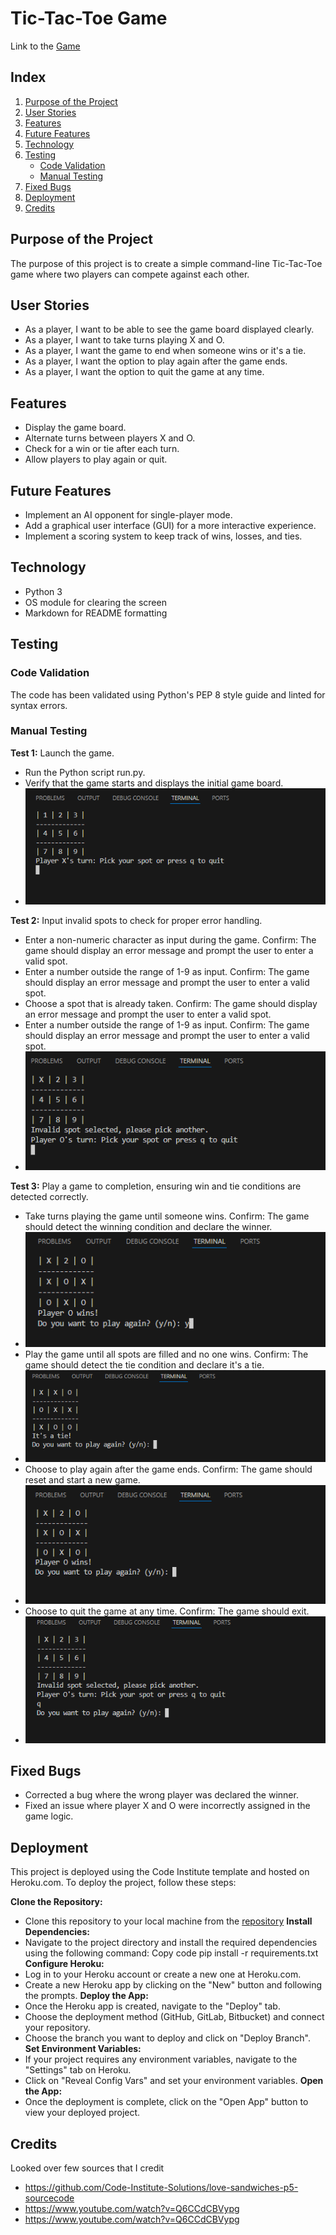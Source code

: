 # Tic-Tac-Toe Game
Link to the [Game](https://tix-tac-toe-4057f8e53ab2.herokuapp.com)

## Index

1. [Purpose of the Project](#purpose-of-the-project)
2. [User Stories](#user-stories)
3. [Features](#features)
4. [Future Features](#future-features)
5. [Technology](#technology)
6. [Testing](#testing)
    - [Code Validation](#code-validation)
    - [Manual Testing](#manual-testing)
7. [Fixed Bugs](#fixed-bugs)
8. [Deployment](#deployment)
9. [Credits](#credits)

## Purpose of the Project

The purpose of this project is to create a simple command-line Tic-Tac-Toe game where two players can compete against each other.

## User Stories

- As a player, I want to be able to see the game board displayed clearly.
- As a player, I want to take turns playing X and O.
- As a player, I want the game to end when someone wins or it's a tie.
- As a player, I want the option to play again after the game ends.
- As a player, I want the option to quit the game at any time.

## Features

- Display the game board.
- Alternate turns between players X and O.
- Check for a win or tie after each turn.
- Allow players to play again or quit.

## Future Features

- Implement an AI opponent for single-player mode.
- Add a graphical user interface (GUI) for a more interactive experience.
- Implement a scoring system to keep track of wins, losses, and ties.

## Technology

- Python 3
- OS module for clearing the screen
- Markdown for README formatting

## Testing

### Code Validation

The code has been validated using Python's PEP 8 style guide and linted for syntax errors.

### Manual Testing

**Test 1:** Launch the game.
- Run the Python script run.py.
- Verify that the game starts and displays the initial game board.
- ![readme_files](readme_files/dis_game.png)

**Test 2:** Input invalid spots to check for proper error handling.
- Enter a non-numeric character as input during the game.
Confirm: The game should display an error message and prompt the user to enter a valid spot.
- Enter a number outside the range of 1-9 as input.
Confirm: The game should display an error message and prompt the user to enter a valid spot.
- Choose a spot that is already taken.
Confirm: The game should display an error message and prompt the user to enter a valid spot.
- Enter a number outside the range of 1-9 as input.
Confirm: The game should display an error message and prompt the user to enter a valid spot.
- ![readme_files](readme_files/error.png)

**Test 3:** Play a game to completion, ensuring win and tie conditions are detected correctly.
- Take turns playing the game until someone wins.
Confirm: The game should detect the winning condition and declare the winner.
- ![readme_files](readme_files/wins.png)
- Play the game until all spots are filled and no one wins.
Confirm: The game should detect the tie condition and declare it's a tie.
- ![readme_files](readme_files/tie.png)
- Choose to play again after the game ends.
Confirm: The game should reset and start a new game.
- ![readme_files](readme_files/restart_game.png)
- Choose to quit the game at any time.
Confirm: The game should exit.
- ![readme_files](readme_files/quit_confirm.png)

## Fixed Bugs

- Corrected a bug where the wrong player was declared the winner.
- Fixed an issue where player X and O were incorrectly assigned in the game logic.

## Deployment

This project is deployed using the Code Institute template and hosted on Heroku.com. To deploy the project, follow these steps:

**Clone the Repository:**
- Clone this repository to your local machine from the [repository](https://github.com/QAV-T/p3.XO)
**Install Dependencies:**
- Navigate to the project directory and install the required dependencies using the following command:
Copy code
pip install -r requirements.txt
**Configure Heroku:**
- Log in to your Heroku account or create a new one at Heroku.com.
- Create a new Heroku app by clicking on the "New" button and following the prompts.
**Deploy the App:**
- Once the Heroku app is created, navigate to the "Deploy" tab.
- Choose the deployment method (GitHub, GitLab, Bitbucket) and connect your repository.
- Choose the branch you want to deploy and click on "Deploy Branch".
**Set Environment Variables:**
- If your project requires any environment variables, navigate to the "Settings" tab on Heroku.
- Click on "Reveal Config Vars" and set your environment variables.
**Open the App:**
- Once the deployment is complete, click on the "Open App" button to view your deployed project.

## Credits
Looked over few sources that I credit

- https://github.com/Code-Institute-Solutions/love-sandwiches-p5-sourcecode
- https://www.youtube.com/watch?v=Q6CCdCBVypg
- https://www.youtube.com/watch?v=Q6CCdCBVypg
